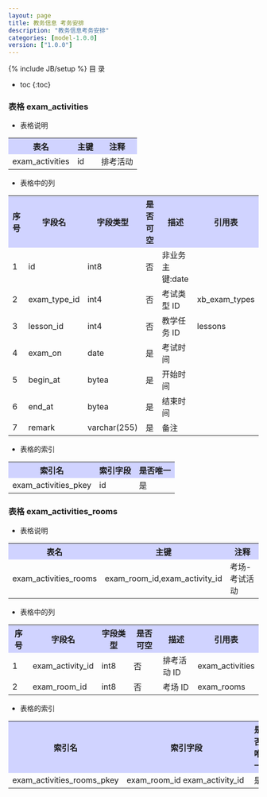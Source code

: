 ```yaml
---
layout: page
title: 教务信息 考务安排
description: "教务信息考务安排"
categories: [model-1.0.0]
version: ["1.0.0"]
---
```

{% include JB/setup %}
 目  录

* toc
{:toc}



### 表格 exam_activities

  * 表格说明

<table class="table table-bordered table-striped table-condensed">
<tr><th style="background-color:#D0D3FF">表名</th><th style="background-color:#D0D3FF">主键</th><th style="background-color:#D0D3FF">注释</th>  </tr>
<tr><td>exam_activities</td><td>id</td><td>排考活动</td>  </tr>
</table>

  * 表格中的列

<table class="table table-bordered table-striped table-condensed">
<tr><th style="background-color:#D0D3FF">序号</th><th style="background-color:#D0D3FF">字段名</th><th style="background-color:#D0D3FF">字段类型</th><th style="background-color:#D0D3FF">是否可空</th><th style="background-color:#D0D3FF">描述</th><th style="background-color:#D0D3FF">引用表</th>  </tr>
<tr><td>1</td><td>id</td><td>int8</td><td>否</td><td>非业务主键:date</td><td></td>  </tr>
<tr><td>2</td><td>exam_type_id</td><td>int4</td><td>否</td><td>考试类型 ID</td><td>xb_exam_types</td>  </tr>
<tr><td>3</td><td>lesson_id</td><td>int4</td><td>否</td><td>教学任务 ID</td><td>lessons</td>  </tr>
<tr><td>4</td><td>exam_on</td><td>date</td><td>是</td><td>考试时间</td><td></td>  </tr>
<tr><td>5</td><td>begin_at</td><td>bytea</td><td>是</td><td>开始时间</td><td></td>  </tr>
<tr><td>6</td><td>end_at</td><td>bytea</td><td>是</td><td>结束时间</td><td></td>  </tr>
<tr><td>7</td><td>remark</td><td>varchar(255)</td><td>是</td><td>备注</td><td></td>  </tr>
</table>

 
  * 表格的索引

<table class="table table-bordered table-striped table-condensed">
  <tr>
<th style="background-color:#D0D3FF">索引名</th><th style="background-color:#D0D3FF">索引字段</th><th style="background-color:#D0D3FF">是否唯一</th>  </tr>
<tr><td>exam_activities_pkey</td><td>id&nbsp;</td><td>是</td>  </tr>
</table>

### 表格 exam_activities_rooms

  * 表格说明

<table class="table table-bordered table-striped table-condensed">
<tr><th style="background-color:#D0D3FF">表名</th><th style="background-color:#D0D3FF">主键</th><th style="background-color:#D0D3FF">注释</th>  </tr>
<tr><td>exam_activities_rooms</td><td>exam_room_id,exam_activity_id</td><td>考场-考试活动</td>  </tr>
</table>

  * 表格中的列

<table class="table table-bordered table-striped table-condensed">
<tr><th style="background-color:#D0D3FF">序号</th><th style="background-color:#D0D3FF">字段名</th><th style="background-color:#D0D3FF">字段类型</th><th style="background-color:#D0D3FF">是否可空</th><th style="background-color:#D0D3FF">描述</th><th style="background-color:#D0D3FF">引用表</th>  </tr>
<tr><td>1</td><td>exam_activity_id</td><td>int8</td><td>否</td><td>排考活动 ID</td><td>exam_activities</td>  </tr>
<tr><td>2</td><td>exam_room_id</td><td>int8</td><td>否</td><td>考场 ID</td><td>exam_rooms</td>  </tr>
</table>

 
  * 表格的索引

<table class="table table-bordered table-striped table-condensed">
  <tr>
<th style="background-color:#D0D3FF">索引名</th><th style="background-color:#D0D3FF">索引字段</th><th style="background-color:#D0D3FF">是否唯一</th>  </tr>
<tr><td>exam_activities_rooms_pkey</td><td>exam_room_id&nbsp;exam_activity_id&nbsp;</td><td>是</td>  </tr>
</table>
